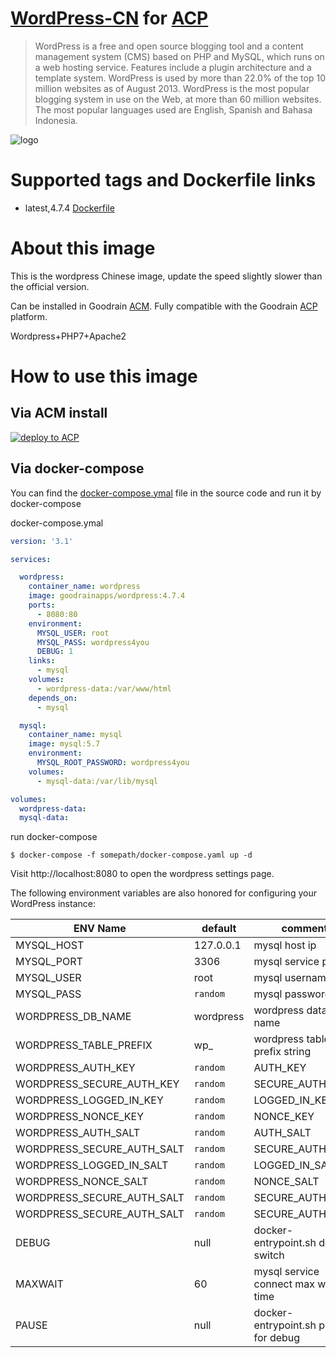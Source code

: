 # [WordPress-CN](http://app.goodrain.com/group/detail/11/) for [ACP](https://www.goodrain.com/ACP.html)
> WordPress is a free and open source blogging tool and a content management system (CMS) based on PHP and MySQL, which runs on a web hosting service. Features include a plugin architecture and a template system. WordPress is used by more than 22.0% of the top 10 million websites as of August 2013. WordPress is the most popular blogging system in use on the Web, at more than 60 million websites. The most popular languages used are English, Spanish and Bahasa Indonesia.

![logo](http://app.goodrain.com/data/media/logo/3c93860313c244d9a23c8445868f2b61.png)


# Supported tags and Dockerfile links

- latest,4.7.4 [Dockerfile](https://github.com/goodrain-apps/wordpress/blob/master/Dockerfile)


# About this image
This is the wordpress Chinese image, update the speed slightly slower than the official version.

Can be installed in Goodrain [ACM](http://app.goodrain.com/group/detail/11/). Fully compatible with the Goodrain [ACP](https://www.goodrain.com/ACP.html) platform.

Wordpress+PHP7+Apache2

# How to use this image

## Via ACM install
[![deploy to ACP](http://ojfzu47n9.bkt.clouddn.com/20170603149649013919973.png)](http://app.goodrain.com/group/detail/11/)

## Via docker-compose
You can find the [docker-compose.ymal](https://github.com/goodrain-apps/wordpress/blob/master/docker-compose.ymal) file in the source code and run it by docker-compose

docker-compose.ymal
```yaml
version: '3.1'

services:

  wordpress:
    container_name: wordpress
    image: goodrainapps/wordpress:4.7.4
    ports:
      - 8080:80
    environment:
      MYSQL_USER: root
      MYSQL_PASS: wordpress4you
      DEBUG: 1
    links:
      - mysql
    volumes:
      - wordpress-data:/var/www/html
    depends_on:
      - mysql

  mysql:
    container_name: mysql
    image: mysql:5.7
    environment:
      MYSQL_ROOT_PASSWORD: wordpress4you
    volumes:
      - mysql-data:/var/lib/mysql

volumes:
  wordpress-data:
  mysql-data:
```

run docker-compose
```
$ docker-compose -f somepath/docker-compose.yaml up -d
```

Visit http://localhost:8080 to open the wordpress settings page.

The following environment variables are also honored for configuring your WordPress instance:

| ENV Name                   | default   | comment                              |
| -------------------------- | --------- | ------------------------------------ |
| MYSQL_HOST                 | 127.0.0.1 | mysql host ip                        |
| MYSQL_PORT                 | 3306      | mysql service port                   |
| MYSQL_USER                 | root      | mysql username                       |
| MYSQL_PASS                 | `random`  | mysql password                       |
| WORDPRESS_DB_NAME          | wordpress | wordpress database name              |
| WORDPRESS_TABLE_PREFIX     | wp_       | wordpress table prefix string        |
| WORDPRESS_AUTH_KEY         | `random`  | AUTH_KEY                             |
| WORDPRESS_SECURE_AUTH_KEY  | `random`  | SECURE_AUTH_KEY                      |
| WORDPRESS_LOGGED_IN_KEY    | `random`  | LOGGED_IN_KEY                        |
| WORDPRESS_NONCE_KEY        | `random`  | NONCE_KEY                            |
| WORDPRESS_AUTH_SALT        | `random`  | AUTH_SALT                            |
| WORDPRESS_SECURE_AUTH_SALT | `random`  | SECURE_AUTH_SALT                     |
| WORDPRESS_LOGGED_IN_SALT   | `random`  | LOGGED_IN_SALT                       |
| WORDPRESS_NONCE_SALT       | `random`  | NONCE_SALT                           |
| WORDPRESS_SECURE_AUTH_SALT | `random`  | SECURE_AUTH_SALT                     |
| WORDPRESS_SECURE_AUTH_SALT | `random`  | SECURE_AUTH_SALT                     |
| DEBUG                      | null      | docker-entrypoint.sh debug switch    |
| MAXWAIT                    | 60        | mysql service connect max wait time  |
| PAUSE                      | null      | docker-entrypoint.sh pause for debug |
